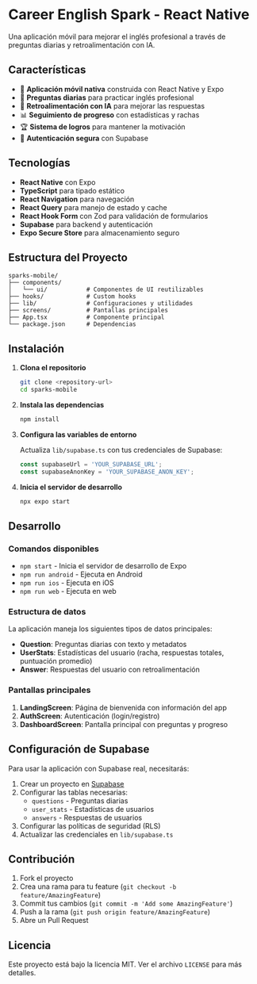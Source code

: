 # Career English Spark - React Native

Una aplicación móvil para mejorar el inglés profesional a través de preguntas diarias y retroalimentación con IA.

## Características

- 📱 **Aplicación móvil nativa** construida con React Native y Expo
- 🎯 **Preguntas diarias** para practicar inglés profesional
- 🤖 **Retroalimentación con IA** para mejorar las respuestas
- 📊 **Seguimiento de progreso** con estadísticas y rachas
- 🏆 **Sistema de logros** para mantener la motivación
- 🔐 **Autenticación segura** con Supabase

## Tecnologías

- **React Native** con Expo
- **TypeScript** para tipado estático
- **React Navigation** para navegación
- **React Query** para manejo de estado y cache
- **React Hook Form** con Zod para validación de formularios
- **Supabase** para backend y autenticación
- **Expo Secure Store** para almacenamiento seguro

## Estructura del Proyecto

```
sparks-mobile/
├── components/
│   └── ui/           # Componentes de UI reutilizables
├── hooks/            # Custom hooks
├── lib/              # Configuraciones y utilidades
├── screens/          # Pantallas principales
├── App.tsx           # Componente principal
└── package.json      # Dependencias
```

## Instalación

1. **Clona el repositorio**
   ```bash
   git clone <repository-url>
   cd sparks-mobile
   ```

2. **Instala las dependencias**
   ```bash
   npm install
   ```

3. **Configura las variables de entorno**
   
   Actualiza `lib/supabase.ts` con tus credenciales de Supabase:
   ```typescript
   const supabaseUrl = 'YOUR_SUPABASE_URL';
   const supabaseAnonKey = 'YOUR_SUPABASE_ANON_KEY';
   ```

4. **Inicia el servidor de desarrollo**
   ```bash
   npx expo start
   ```

## Desarrollo

### Comandos disponibles

- `npm start` - Inicia el servidor de desarrollo de Expo
- `npm run android` - Ejecuta en Android
- `npm run ios` - Ejecuta en iOS
- `npm run web` - Ejecuta en web

### Estructura de datos

La aplicación maneja los siguientes tipos de datos principales:

- **Question**: Preguntas diarias con texto y metadatos
- **UserStats**: Estadísticas del usuario (racha, respuestas totales, puntuación promedio)
- **Answer**: Respuestas del usuario con retroalimentación

### Pantallas principales

1. **LandingScreen**: Página de bienvenida con información del app
2. **AuthScreen**: Autenticación (login/registro)
3. **DashboardScreen**: Pantalla principal con preguntas y progreso

## Configuración de Supabase

Para usar la aplicación con Supabase real, necesitarás:

1. Crear un proyecto en [Supabase](https://supabase.com)
2. Configurar las tablas necesarias:
   - `questions` - Preguntas diarias
   - `user_stats` - Estadísticas de usuarios
   - `answers` - Respuestas de usuarios
3. Configurar las políticas de seguridad (RLS)
4. Actualizar las credenciales en `lib/supabase.ts`

## Contribución

1. Fork el proyecto
2. Crea una rama para tu feature (`git checkout -b feature/AmazingFeature`)
3. Commit tus cambios (`git commit -m 'Add some AmazingFeature'`)
4. Push a la rama (`git push origin feature/AmazingFeature`)
5. Abre un Pull Request

## Licencia

Este proyecto está bajo la licencia MIT. Ver el archivo `LICENSE` para más detalles.
